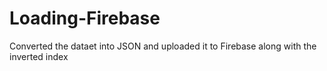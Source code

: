 # Loading-Firebase
Converted the dataet into JSON and uploaded it to Firebase along with the inverted index
